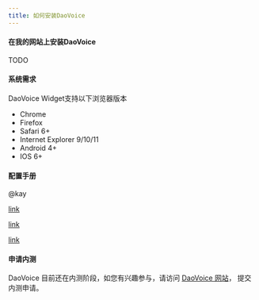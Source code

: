 ```yaml
---
title: 如何安装DaoVoice
---
```


#### 在我的网站上安装DaoVoice

TODO


#### 系统需求

DaoVoice Widget支持以下浏览器版本

* Chrome 
* Firefox
* Safari 6+
* Internet Explorer 9/10/11
* Android 4+
* IOS 6+

#### 配置手册

@kay


[link](/daovoice-configuring/javascript-api)

[link](/daovoice-configuring/secure-mode)

[link](/daovoice-configuring/do-more-in-daovoice)

#### 申请内测

DaoVoice 目前还在内测阶段，如您有兴趣参与，请访问 [DaoVoice 网站](http://www.daovoice.com)， 提交内测申请。